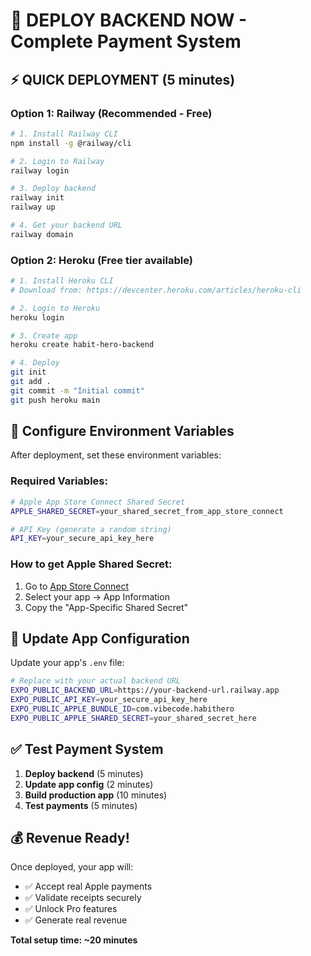 # 🚀 DEPLOY BACKEND NOW - Complete Payment System

## ⚡ **QUICK DEPLOYMENT (5 minutes)**

### **Option 1: Railway (Recommended - Free)**
```bash
# 1. Install Railway CLI
npm install -g @railway/cli

# 2. Login to Railway
railway login

# 3. Deploy backend
railway init
railway up

# 4. Get your backend URL
railway domain
```

### **Option 2: Heroku (Free tier available)**
```bash
# 1. Install Heroku CLI
# Download from: https://devcenter.heroku.com/articles/heroku-cli

# 2. Login to Heroku
heroku login

# 3. Create app
heroku create habit-hero-backend

# 4. Deploy
git init
git add .
git commit -m "Initial commit"
git push heroku main
```

## 🔧 **Configure Environment Variables**

After deployment, set these environment variables:

### **Required Variables:**
```bash
# Apple App Store Connect Shared Secret
APPLE_SHARED_SECRET=your_shared_secret_from_app_store_connect

# API Key (generate a random string)
API_KEY=your_secure_api_key_here
```

### **How to get Apple Shared Secret:**
1. Go to [App Store Connect](https://appstoreconnect.apple.com)
2. Select your app → App Information
3. Copy the "App-Specific Shared Secret"

## 📱 **Update App Configuration**

Update your app's `.env` file:
```bash
# Replace with your actual backend URL
EXPO_PUBLIC_BACKEND_URL=https://your-backend-url.railway.app
EXPO_PUBLIC_API_KEY=your_secure_api_key_here
EXPO_PUBLIC_APPLE_BUNDLE_ID=com.vibecode.habithero
EXPO_PUBLIC_APPLE_SHARED_SECRET=your_shared_secret_here
```

## ✅ **Test Payment System**

1. **Deploy backend** (5 minutes)
2. **Update app config** (2 minutes)
3. **Build production app** (10 minutes)
4. **Test payments** (5 minutes)

## 💰 **Revenue Ready!**

Once deployed, your app will:
- ✅ Accept real Apple payments
- ✅ Validate receipts securely
- ✅ Unlock Pro features
- ✅ Generate real revenue

**Total setup time: ~20 minutes**






